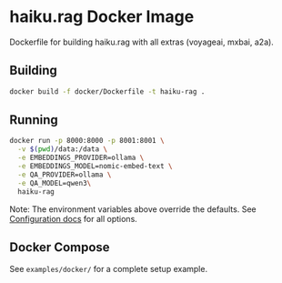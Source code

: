# haiku.rag Docker Image

Dockerfile for building haiku.rag with all extras (voyageai, mxbai, a2a).

## Building

```bash
docker build -f docker/Dockerfile -t haiku-rag .
```

## Running

```bash
docker run -p 8000:8000 -p 8001:8001 \
  -v $(pwd)/data:/data \
  -e EMBEDDINGS_PROVIDER=ollama \
  -e EMBEDDINGS_MODEL=nomic-embed-text \
  -e QA_PROVIDER=ollama \
  -e QA_MODEL=qwen3\
  haiku-rag
```

Note: The environment variables above override the defaults. See [Configuration docs](https://ggozad.github.io/haiku.rag/configuration/) for all options.

## Docker Compose

See `examples/docker/` for a complete setup example.
